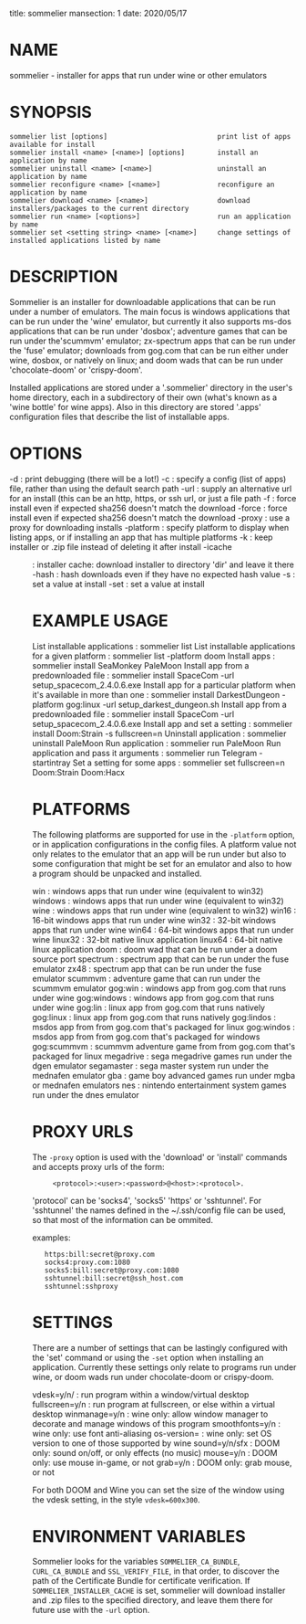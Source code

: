 title: sommelier
mansection: 1
date: 2020/05/17


NAME
====

sommelier - installer for apps that run under wine or other emulators


SYNOPSIS
========

```
sommelier list [options]                           print list of apps available for install
sommelier install <name> [<name>] [options]        install an application by name
sommelier uninstall <name> [<name>]                uninstall an application by name
sommelier reconfigure <name> [<name>]              reconfigure an application by name
sommelier download <name> [<name>]                 download installers/packages to the current directory
sommelier run <name> [<options>]                   run an application by name
sommelier set <setting string> <name> [<name>]     change settings of installed applications listed by name
```

DESCRIPTION
===========

Sommelier is an installer for downloadable applications that can be run under a number of emulators. The main focus is windows applications that can be run under the 'wine' emulator, but currently it also supports ms-dos applications that can be run under 'dosbox'; adventure games that can be run under the'scummvm' emulator; zx-spectrum apps that can be run under the 'fuse' emulator; downloads from gog.com that can be run either under wine, dosbox, or natively on linux; and doom wads that can be run under 'chocolate-doom' or 'crispy-doom'. 

Installed applications are stored under a '.sommelier' directory in the user's home directory, each in a subdirectory of their own (what's known as a 'wine bottle' for wine apps). Also in this directory are stored '.apps' configuration files that describe the list of installable apps.


OPTIONS
=======

-d
 : print debugging (there will be a lot!)
-c <config file>
 : specify a config (list of apps) file, rather than using the default search path
-url
 : supply an alternative url for an install (this can be an http, https, or ssh url, or just a file path
-f
 : force install even if expected sha256 doesn't match the download
-force
 : force install even if expected sha256 doesn't match the download
-proxy <url>
 : use a proxy for downloading installs
-platform <platform>
 : specify platform to display when listing apps, or if installing an app that has multiple platforms
-k
 : keep installer or .zip file instead of deleting it after install
-icache <dir>
 : installer cache: download installer to directory 'dir' and leave it there
-hash
 : hash downloads even if they have no expected hash value
-s
 : set a value at install
-set
 : set a value at install



EXAMPLE USAGE
=============

List installable applications
 : sommelier list 
List installable applications for a given platform
 : sommelier list -platform doom
Install apps 
 : sommelier install SeaMonkey PaleMoon
Install app from a predownloaded file
 : sommelier install SpaceCom -url setup_spacecom_2.4.0.6.exe
Install app for a particular platform when it's available in more than one
 : sommelier install DarkestDungeon -platform gog:linux -url setup_darkest_dungeon.sh
Install app from a predownloaded file
 : sommelier install SpaceCom -url setup_spacecom_2.4.0.6.exe
Install app and set a setting
 : sommelier install Doom:Strain -s fullscreen=n
Uninstall application
 : sommelier uninstall PaleMoon
Run application
 : sommelier run PaleMoon
Run application and pass it arguments
 : sommelier run Telegram -startintray
Set a setting for some apps
 : sommelier set fullscreen=n Doom:Strain Doom:Hacx


PLATFORMS
=========

The following platforms are supported for use in the `-platform` option, or in application configurations in the config files. A platform value not only relates to the emulator that an app will be run under but also to some configuration that might be set for an emulator and also to how a program should be unpacked and installed.

win
 : windows apps that run under wine (equivalent to win32)
windows
 : windows apps that run under wine (equivalent to win32)
wine
 : windows apps that run under wine (equivalent to win32)
win16
 : 16-bit windows apps that run under wine
win32
 : 32-bit windows apps that run under wine
win64
 : 64-bit windows apps that run under wine
linux32
 : 32-bit native linux application
linux64
 : 64-bit native linux application
doom
 : doom wad that can be run under a doom source port
spectrum
 : spectrum app that can be run under the fuse emulator
zx48
 : spectrum app that can be run under the fuse emulator
scummvm
 : adventure game that can run under the scummvm emulator
gog:win
 : windows app from gog.com that runs under wine
gog:windows
 : windows app from gog.com that runs under wine
gog:lin
 : linux app from gog.com that runs natively
gog:linux
 : linux app from gog.com that runs natively
gog:lindos
 : msdos app from from gog.com that's packaged for linux
gog:windos
 : msdos app from from gog.com that's packaged for windows
gog:scummvm
 : scummvm adventure game from from gog.com that's packaged for linux
megadrive
 : sega megadrive games run under the dgen emulator
segamaster
 : sega master system run under the mednafen emulator
gba
 : game boy advanced games run under mgba or mednafen emulators
nes
 : nintendo entertainment system games run under the dnes emulator




PROXY URLS
==========

The `-proxy` option is used with the 'download' or 'install' commands and accepts proxy urls of the form:

```
     <protocol>:<user>:<password>@<host>:<protocol>. 
```

'protocol' can be 'socks4', 'socks5' 'https' or 'sshtunnel'. For 'sshtunnel' the names defined in the ~/.ssh/config file can be used, so that  most of the information can be ommited.

examples:

```
   https:bill:secret@proxy.com
   socks4:proxy.com:1080
   socks5:bill:secret@proxy.com:1080
   sshtunnel:bill:secret@ssh_host.com
   sshtunnel:sshproxy
```



SETTINGS
========

There are a number of settings that can be lastingly configured with the 'set' command or using the `-set` option when installing an application. Currently these settings only relate to programs run under wine, or doom wads run under chocolate-doom or crispy-doom.

vdesk=y/n/<geometry>
 : run program within a window/virtual desktop
fullscreen=y/n
 : run program at fullscreen, or else within a virtual desktop
winmanage=y/n
 : wine only: allow window manager to decorate and manage windows of this program
smoothfonts=y/n
 : wine only: use font anti-aliasing
os-version=<version>
 : wine only: set OS version to one of those supported by wine
sound=y/n/sfx
 : DOOM only: sound on/off, or only effects (no music)
mouse=y/n
 : DOOM only: use mouse in-game, or not
grab=y/n
 : DOOM only: grab mouse, or not

For both DOOM and Wine you can set the size of the window using the vdesk setting, in the style `vdesk=600x300`.


ENVIRONMENT VARIABLES
=====================

Sommelier looks for the variables `SOMMELIER_CA_BUNDLE`, `CURL_CA_BUNDLE` and `SSL_VERIFY_FILE`, in that order, to discover the path of the Certificate Bundle for certificate verification.
If `SOMMELIER_INSTALLER_CACHE` is set, sommelier will download installer and .zip files to the specified directory, and leave them there for future use with the `-url` option.
